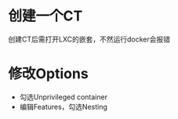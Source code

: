 # 创建一个CT

创建CT后需打开LXC的嵌套，不然运行docker会报错

# 修改Options

* 勾选Unprivileged container
* 编辑Features，勾选Nesting